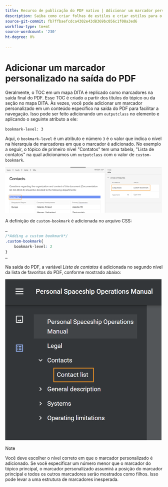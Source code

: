 ```yaml
---
title: Recurso de publicação do PDF nativo | Adicionar um marcador personalizado na saída do PDF
description: Saiba como criar folhas de estilos e criar estilos para o seu conteúdo.
source-git-commit: fb7ffbaefcdca4302e43d8369bc056c1f08a3ed6
workflow-type: tm+mt
source-wordcount: '230'
ht-degree: 0%

---
```



# Adicionar um marcador personalizado na saída do PDF

Geralmente, o TOC em um mapa DITA é replicado como marcadores na saída final do PDF. Esse TOC é criado a partir dos títulos do tópico ou da seção no mapa DITA. Às vezes, você pode adicionar um marcador personalizado em um conteúdo específico na saída do PDF para facilitar a navegação. Isso pode ser feito adicionando um `outputclass` no elemento e aplicando o seguinte atributo a ele:

`bookmark-level: 3`

Aqui, o `bookmark-level` é um atributo e número `3` é o valor que indica o nível na hierarquia de marcadores em que o marcador é adicionado. No exemplo a seguir, o tópico de primeiro nível &quot;Contatos&quot; tem uma tabela, &quot;Lista de contatos&quot; na qual adicionamos um `outputclass` com o valor de `custom-bookmark`.


<img src="./assets/custom-bookmark-attribute.png" width="500">

A definição de `custom-bookmark` é adicionada no arquivo CSS:

```css
…
/*Adding a custom bookmark*/
.custom-bookmark{
    bookmark-level: 2
}
…
```

Na saída do PDF, a variável *Lista de contatos* é adicionada no segundo nível da lista de favoritos do PDF, conforme mostrado abaixo:

<img src="./assets/custom-bookmark-in-pdf-output.png" width="500">

>[!NOTE]
>
>Você deve escolher o nível correto em que o marcador personalizado é adicionado. Se você especificar um número menor que o marcador do tópico principal, o marcador personalizado assumirá a posição do marcador principal e todos os outros marcadores serão mostrados como filhos. Isso pode levar a uma estrutura de marcadores inesperada.

